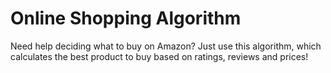 # Online Shopping Algorithm
Need help deciding what to buy on Amazon? Just use this algorithm, which calculates the best product to buy based on ratings, reviews and prices!
